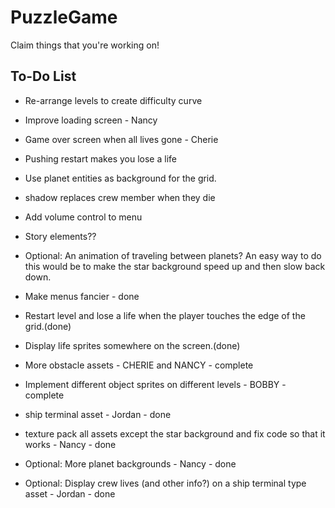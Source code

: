# PuzzleGame

Claim things that you're working on!

To-Do List
----------

- Re-arrange levels to create difficulty curve
- Improve loading screen - Nancy
- Game over screen when all lives gone - Cherie
- Pushing restart makes you lose a life
- Use planet entities as background for the grid.
- shadow replaces crew member when they die
- Add volume control to menu
- Story elements??

- Optional: An animation of traveling between planets? An easy way to do this would be to make the star background
  speed up and then slow back down.

- Make menus fancier - done
- Restart level and lose a life when the player touches the edge of the grid.(done)
- Display life sprites somewhere on the screen.(done)
- More obstacle assets - CHERIE and NANCY - complete
- Implement different object sprites on different levels - BOBBY - complete
- ship terminal asset - Jordan - done
- texture pack all assets except the star background and fix code so that it works - Nancy - done
- Optional: More planet backgrounds - Nancy - done
- Optional: Display crew lives (and other info?) on a ship terminal type asset - Jordan - done